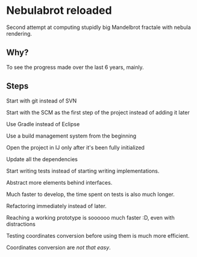 # Nebulabrot reloaded

Second attempt at computing stupidly big Mandelbrot fractale with nebula rendering.

## Why?

To see the progress made over the last 6 years, mainly.

## Steps

Start with git instead of SVN

Start with the SCM as the first step of the project instead of adding it later

Use Gradle instead of Eclipse

Use a build management system from the beginning

Open the project in IJ only after it's been fully initialized

Update all the dependencies

Start writing tests instead of starting writing implementations.

Abstract more elements behind interfaces.

Much faster to develop, the time spent on tests is also much longer.

Refactoring immediately instead of later.

Reaching a working prototype is soooooo much faster :D, even with distractions

Testing coordinates conversion before using them is much more efficient.

Coordinates conversion are *not that easy*.

